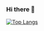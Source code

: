 ### Hi there 👋

[![Top Langs](https://github-readme-stats.vercel.app/api/top-langs/?username=ammar-ahmed22&theme=radical)](https://github.com/anuraghazra/github-readme-stats)

<!--
**ammar-ahmed22/ammar-ahmed22** is a ✨ _special_ ✨ repository because its `README.md` (this file) appears on your GitHub profile.

Here are some ideas to get you started:

- 🔭 I’m currently working on ...
- 🌱 I’m currently learning ...
- 👯 I’m looking to collaborate on ...
- 🤔 I’m looking for help with ...
- 💬 Ask me about ...
- 📫 How to reach me: ...
- 😄 Pronouns: ...
- ⚡ Fun fact: ...
-->
